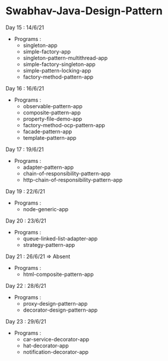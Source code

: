 # Swabhav-Java-Design-Pattern
	  
Day 15 : 14/6/21
  - Programs :
      - singleton-app
	  - simple-factory-app
	  - singleton-pattern-multithread-app
	  - simple-factory-singleton-app
	  - simple-pattern-locking-app
	  - factory-method-pattern-app
	  
Day 16 : 16/6/21
  - Programs :
      - observable-pattern-app
	  - composite-pattern-app
	  - property-file-demo-app
	  - factory-method-ocp-pattern-app
	  - facade-pattern-app
	  - template-pattern-app

Day 17 : 19/6/21
  - Programs :
      - adapter-pattern-app
	  - chain-of-responsibility-pattern-app
	  - http-chain-of-responsibility-pattern-app
	  
Day 19 : 22/6/21
  - Programs :
	  - node-generic-app	  

Day 20 : 23/6/21
  - Programs :
	  - queue-linked-list-adapter-app
	  - strategy-pattern-app
	
Day 21 : 26/6/21 => Absent
  - Programs :
	  - html-composite-pattern-app
	  
Day 22 : 28/6/21
  - Programs :
	  - proxy-design-pattern-app
	  - decorator-design-pattern-app

Day 23 : 29/6/21
  - Programs :
	  - car-service-decorator-app
	  - hat-decorator-app
	  - notification-decorator-app	  	  